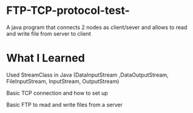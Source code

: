 # FTP-TCP-protocol-test-

A java program that connects 2 nodes as client/sever and allows to read and write file from server to client 

# What I Learned 

Used StreamClass in Java (DataInputStream ,DataOutputStream, FileInputStream, InputStream, OutputStream)

Basic TCP connection and how to set up 

Basic FTP to read and write files from a server 
